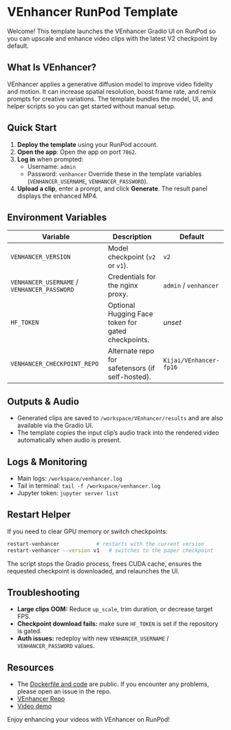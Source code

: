 # VEnhancer RunPod Template

Welcome! This template launches the VEnhancer Gradio UI on RunPod so you can upscale and enhance video clips with the latest V2 checkpoint by default.

## What Is VEnhancer?

VEnhancer applies a generative diffusion model to improve video fidelity and motion. It can increase spatial resolution, boost frame rate, and remix prompts for creative variations. The template bundles the model, UI, and helper scripts so you can get started without manual setup.

## Quick Start

1. **Deploy the template** using your RunPod account.
2. **Open the app**: Open the app on port `7862`.
3. **Log in** when prompted:
   - Username: `admin`
   - Password: `venhancer`
     Override these in the template variables (`VENHANCER_USERNAME`, `VENHANCER_PASSWORD`).
4. **Upload a clip**, enter a prompt, and click **Generate**. The result panel displays the enhanced MP4.

## Environment Variables

| Variable                                    | Description                                        | Default                |
| ------------------------------------------- | -------------------------------------------------- | ---------------------- |
| `VENHANCER_VERSION`                         | Model checkpoint (`v2` or `v1`).                   | `v2`                   |
| `VENHANCER_USERNAME` / `VENHANCER_PASSWORD` | Credentials for the nginx proxy.                   | `admin` / `venhancer`  |
| `HF_TOKEN`                                  | Optional Hugging Face token for gated checkpoints. | _unset_                |
| `VENHANCER_CHECKPOINT_REPO`                 | Alternate repo for safetensors (if self-hosted).   | `Kijai/VEnhancer-fp16` |

## Outputs & Audio

- Generated clips are saved to `/workspace/VEnhancer/results` and are also available via the Gradio UI.
- The template copies the input clip’s audio track into the rendered video automatically when audio is present.

## Logs & Monitoring

- Main logs: `/workspace/venhancer.log`
- Tail in terminal: `tail -f /workspace/venhancer.log`
- Jupyter token: `jupyter server list`

## Restart Helper

If you need to clear GPU memory or switch checkpoints:

```bash
restart-venhancer            # restarts with the current version
restart-venhancer --version v1   # switches to the paper checkpoint
```

The script stops the Gradio process, frees CUDA cache, ensures the requested checkpoint is downloaded, and relaunches the UI.

## Troubleshooting

- **Large clips OOM:** Reduce `up_scale`, trim duration, or decrease target FPS.
- **Checkpoint download fails:** make sure `HF_TOKEN` is set if the repository is gated.
- **Auth issues:** redeploy with new `VENHANCER_USERNAME` / `VENHANCER_PASSWORD` values.

## Resources

- The [Dockerfile and code](https://github.com/Square-Zero-Labs/VEnhancer-Runpod) are public. If you encounter any problems, please open an issue in the repo.
- [VEnhancer Repo](https://github.com/Vchitect/VEnhancer)
- [Video demo](https://youtu.be/rYDeopPdQz8)

Enjoy enhancing your videos with VEnhancer on RunPod!
